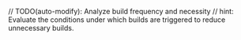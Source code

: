 // TODO(auto-modify): Analyze build frequency and necessity
// hint: Evaluate the conditions under which builds are triggered to reduce unnecessary builds.

